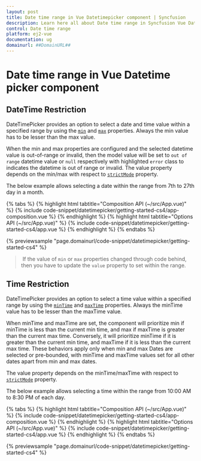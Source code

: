```yaml
---
layout: post
title: Date time range in Vue Datetimepicker component | Syncfusion
description: Learn here all about Date time range in Syncfusion Vue Datetimepicker component of Syncfusion Essential JS 2 and more.
control: Date time range 
platform: ej2-vue
documentation: ug
domainurl: ##DomainURL##
---
```


# Date time range in Vue Datetime picker component

## DateTime Restriction

DateTimePicker provides an option to select a date and time value within a specified range by using the [`min`](https://ej2.syncfusion.com/vue/documentation/api/datetimepicker#min) and [`max`](https://ej2.syncfusion.com/vue/documentation/api/datetimepicker#max) properties. Always the min value has to be lesser than the max value.

When the min and max properties are configured and the selected datetime value is out-of-range or invalid, then the model value will be set to `out of range` datetime value or `null` respectively with highlighted `error` class to indicates the datetime is out of range or invalid. The value property depends on the min/max with respect to [`strictMode`](./strict-mode/) property.

The below example allows selecting a date within the range from 7th to 27th day in a month.

{% tabs %}
{% highlight html tabtitle="Composition API (~/src/App.vue)" %}
{% include code-snippet/datetimepicker/getting-started-cs4/app-composition.vue %}
{% endhighlight %}
{% highlight html tabtitle="Options API (~/src/App.vue)" %}
{% include code-snippet/datetimepicker/getting-started-cs4/app.vue %}
{% endhighlight %}
{% endtabs %}
        
{% previewsample "page.domainurl/code-snippet/datetimepicker/getting-started-cs4" %}

> If the value of `min` or `max` properties changed through code behind, then you have to update the `value` property to set within the range.

## Time Restriction

DateTimePicker provides an option to select a time value within a specified range by using the [`minTime`](https://ej2.syncfusion.com/vue/documentation/api/datetimepicker#minTime) and [`maxTime`](https://ej2.syncfusion.com/vue/documentation/api/datetimepicker#maxTime) properties. Always the minTime value has to be lesser than the maxTime value.

When minTime and maxTime are set, the component will prioritize min if minTime is less than the current min time, and max if maxTime is greater than the current max time. Conversely, it will prioritize minTime if it is greater than the current min time, and maxTime if it is less than the current max time. These behaviors apply only when min and max Dates are selected or pre-bounded, with minTime and maxTime values set for all other dates apart from min and max dates.

The value property depends on the minTime/maxTime with respect to [`strictMode`](./strict-mode/) property.

The below example allows selecting a time within the range from 10:00 AM to 8:30 PM of each day.

{% tabs %}
{% highlight html tabtitle="Composition API (~/src/App.vue)" %}
{% include code-snippet/datetimepicker/getting-started-cs4/app-composition.vue %}
{% endhighlight %}
{% highlight html tabtitle="Options API (~/src/App.vue)" %}
{% include code-snippet/datetimepicker/getting-started-cs4/app.vue %}
{% endhighlight %}
{% endtabs %}
        
{% previewsample "page.domainurl/code-snippet/datetimepicker/getting-started-cs4" %}
